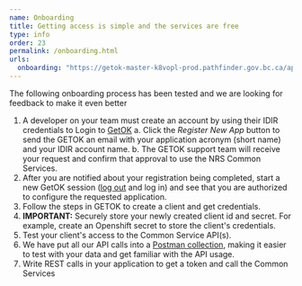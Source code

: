 ```yaml
---
name: Onboarding
title: Getting access is simple and the services are free
type: info
order: 23
permalink: /onboarding.html
urls:
  onboarding: "https://getok-master-k8vopl-prod.pathfinder.gov.bc.ca/api/auth/login"
---
```

The following onboarding process has been tested and we are looking for feedback to make it even better

1. A developer on your team must create an account by using their IDIR credentials to Login to [GetOK](#GETOK)
	a. Click the _Register New App_ button to send the GETOK an email with your application acronym (short name) and your IDIR account name.
	b. The GETOK support team will receive your request and confirm that approval to use the NRS Common Services.
1. After you are notified about your registration being completed, start a new GetOK session ([log out](#GETOK) and log in) and see that you are authorized to configure the requested application.
1. Follow the steps in GETOK to create a client and get credentials.
1. **IMPORTANT:** Securely store your newly created client id and secret.  For example, create an Openshift secret to store the client's credentials.
1. Test your client's access to the Common Service API(s).
1. We have put all our API calls into a [Postman collection](assets/files/common_services_postman_collection.json), making it easier to test with your data and get familiar with the API usage.
1. Write REST calls in your application to get a token and call the Common Services
